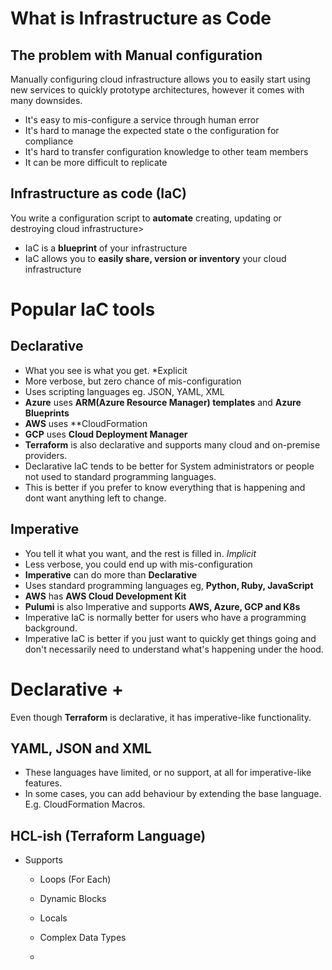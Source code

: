 # What is Infrastructure as Code
## The problem with Manual configuration
Manually configuring cloud infrastructure allows you to easily start using new services to quickly prototype architectures, however it comes with many downsides.
- It's easy to mis-configure a service through human error
- It's hard to manage the expected state o the configuration for compliance
- It's hard to transfer configuration knowledge to other team members
- It can be more difficult to replicate

## Infrastructure as code (**IaC**)
You write a configuration script to **automate** creating, updating or destroying cloud infrastructure>
- IaC is a **blueprint** of your infrastructure
- IaC allows you to **easily share, version or inventory** your cloud infrastructure

# Popular IaC tools

## Declarative
- What you see is what you get. *Explicit
- More verbose, but zero chance of mis-configuration
- Uses scripting languages eg. JSON, YAML, XML
- **Azure** uses **ARM(Azure Resource Manager) templates** and **Azure Blueprints**
- **AWS** uses **CloudFormation
- **GCP** uses **Cloud Deployment Manager**
- **Terraform** is also declarative and supports many cloud and on-premise providers.
- Declarative IaC tends to be better for System administrators or people not used to standard programming languages.
- This is better if you prefer to know everything that is happening and dont want anything left to change.

## Imperative
- You tell it what you want, and the rest is filled in. *Implicit*
- Less verbose, you could end up with mis-configuration
- **Imperative** can do more than **Declarative**
- Uses standard programming languages eg, **Python, Ruby, JavaScript**
- **AWS** has **AWS Cloud Development Kit**
- **Pulumi** is also Imperative and supports **AWS, Azure, GCP and K8s**
- Imperative IaC is normally better for users who have a programming background.
- Imperative IaC is better if you just want to quickly get things going and don't necessarily need to understand what's happening under the hood.

# Declarative +

Even though **Terraform** is declarative, it has imperative-like functionality.
## **YAML, JSON and XML** 
- These languages have limited, or no support, at all for imperative-like features.
- In some cases, you can add behaviour by extending the base language. E.g. CloudFormation Macros.

## HCL-ish (Terraform Language)
- Supports
	- Loops (For Each)
	- Dynamic Blocks
	- Locals

	- Complex Data Types
	- 